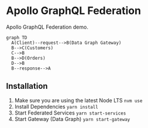 # Apollo GraphQL Federation

Apollo GraphQL Federation demo.

```mermaid
graph TD
  A(Client)--request-->B(Data Graph Gateway)
  B-->C(Customers)
  C-->B
  B-->D(Orders)
  D-->B
  B--response-->A
```

## Installation

1. Make sure you are using the latest Node LTS `nvm use`
2. Install Dependencies `yarn install`
3. Start Federated Services `yarn start-services`
4. Start Gateway (Data Graph) `yarn start-gateway`
